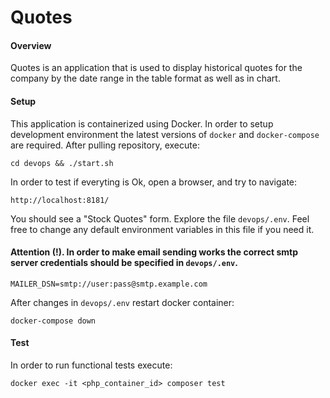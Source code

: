 # Quotes
#### Overview
Quotes is an application that is used to display historical quotes for the company by the date range in the table format as well as in chart.
#### Setup
This application is containerized using Docker. In order to setup development environment the latest versions of `docker` and `docker-compose` are required. After pulling repository, execute:
```
cd devops && ./start.sh
```
In order to test if everyting is Ok, open a browser, and try to navigate:
```
http://localhost:8181/
```
You should see a "Stock Quotes" form.
Explore the file `devops/.env`. Feel free to change any default environment variables in this file if you need it.

#### Attention (!). In order to make email sending works the correct smtp server credentials should be specified in `devops/.env`.
```
MAILER_DSN=smtp://user:pass@smtp.example.com
```
After changes in `devops/.env` restart docker container:
```
docker-compose down
```
#### Test
In order to run functional tests execute:
```
docker exec -it <php_container_id> composer test
```